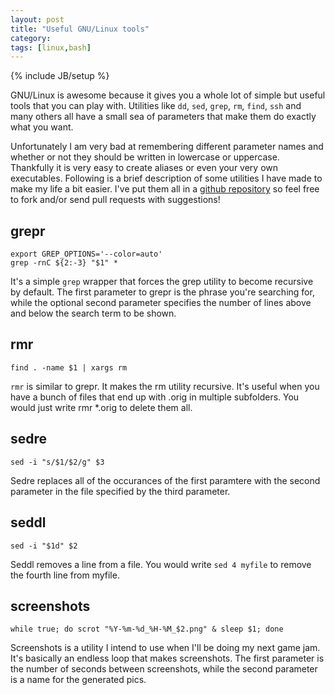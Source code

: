 ```yaml
---
layout: post
title: "Useful GNU/Linux tools"
category: 
tags: [linux,bash]
---
```

{% include JB/setup %}

GNU/Linux is awesome because it gives you a whole lot of simple but useful tools that you can play with. Utilities like `dd`, `sed`, `grep`, `rm`, `find`, `ssh` and many others all have a small sea of parameters that make them do exactly what you want. 

Unfortunately I am very bad at remembering different parameter names and whether or not they should be written in lowercase or uppercase. Thankfully it is very easy to create aliases or even your very own executables. Following is a brief description of some utilities I have made to make my life a bit easier. I've put them all in a [github repository](https://github.com/Smotko/linux-tools) so feel free to fork and/or send pull requests with suggestions!

grepr
-----

    export GREP_OPTIONS='--color=auto'
    grep -rnC ${2:-3} "$1" *

It's a simple `grep` wrapper that forces the grep utility to become recursive by default. The first parameter to grepr is the phrase you're searching for, while the optional second parameter specifies the number of lines above and below the search term to be shown. 

rmr
---

    find . -name $1 | xargs rm
    
`rmr` is similar to grepr. It makes the rm utility recursive. It's useful when you have a bunch of files that end up with .orig in multiple subfolders. You would just write rmr *.orig to delete them all.


sedre
-----
   
    sed -i "s/$1/$2/g" $3
   
Sedre replaces all of the occurances of the first paramtere with the second parameter in the file specified by the third parameter.


seddl
----

    sed -i "$1d" $2
    
Seddl removes a line from a file. You would write `sed 4 myfile` to remove the fourth line from myfile.

screenshots
----------

    while true; do scrot "%Y-%m-%d_%H-%M_$2.png" & sleep $1; done

Screenshots is a utility I intend to use when I'll be doing my next game jam. It's basically an endless loop that makes screenshots. The first parameter is the number of seconds between screenshots, while the second parameter is a name for the generated pics.


